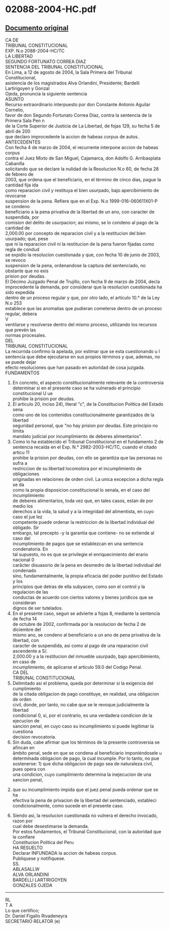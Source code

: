 
02088-2004-HC.pdf
=================
  
[Documento original](https://tc.gob.pe/jurisprudencia/2004/02088-2004-HC.pdf)  
---  
CA DE  
TRIBUNAL CONSTITUCIONAL  
EXP. N.o 2088-2004-HC/TC  
LA LIBERTAD  
SEGUNDO FORTUNATO CORREA DIAZ  
SENTENCIA DEL TRIBUNAL CONSTITUCIONAL  
En Lima, a 12 de agosto de 2004, la Sala Primera del Tribunal Constitucional,  
asistencia de los magistrados Alva Orlandini, Presidente; Bardelli Lartirigoyen y Gonzal  
Ojeda, pronuncia la siguiente sentencia  
ASUNTO  
Recurso extraordinario interpuesto por don Constante Antonio Aguilar Cornelio,  
favor de don Segundo Fortunato Correa Diaz, contra la sentencia de la Primera Sala Pen n  
de la Corte Superior de Justicia de La Libertad, de fojas 129, su fecha 5 de abril de 200  
que declaro improcedente la accion de habeas corpus de autos.  
ANTECEDENTES  
Con fecha 4 de marzo de 2004, el recurrente interpone accion de habeas corpus  
contra el Juez Mixto de San Miguel, Cajamarca, don Adolfo G. Arribasplata Cabanilla  
solicitando que se declare la nulidad de la Resolucion N.o 60, de fecha 28 de febrero de  
2003, que ordena que el beneficiario, en el término de cinco dias, pague la cantidad fija ida  
çomo reparacion civil y restituya el bien usurpado, bajo apercibimiento de revocarse  
suspension de la pena. Refiere que en el Exp. N.o 1999-016-060611X01-P se condeno  
beneficiario a la pena privativa de la libertad de un ano, con caracter de suspendida, por  
comision del delito de usurpacion; asi mismo, se lo condeno al pago de la cantidad de  
2,000.00 por concepto de reparacion civil y a la restitucion del bien usurpado; que, pese  
que ni la reparacion civil ni la restitucion de la pena fueron fijadas como regla de condud  
se expidio la resolucion cuestionada y que, con fecha 10 de junio de 2003, se revoco  
suspension de la pena, ordenandose la captura del sentenciado, no obstante que no exis  
prision por deudas.  
El Décimo Juzgado Penal de Trujillo, con fecha 9 de marzo de 2004, decla  
improcedente la demanda, por considerar que la resolucion cuestionada ha sido expedida  
dentro de un proceso regular y que, por otro lado, el articulo 10.° de la Ley N.o 253  
establece que las anomalias que pudieran cometerse dentro de un proceso regular, debera  
V  
ventilarse y resolverse dentro del mismo proceso, utilizando los recursos que prevén las  
normas procesales.  
DEL  
TRIBUNAL CONSTITUCIONAL  
La recurrida confirmo la apelada, por estimar que se esta cuestionando u I  
sentencia que debe ejecutarse en sus propios términos y que, ademas, no se puede dejar  
efecto resoluciones que han pasado en autoridad de cosa juzgada.  
FUNDAMENTOS  
1. En concreto, el aspecto constitucionalmente relevante de la controversia  
determinar si en el presente caso se ha vulnerado el principio constitucional U ue  
prohibe la prision por deudas.  
2. El articulo 20, inciso 24), literal "c", de la Constitucion Politica del Estado sena  
como uno de los contenidos constitucionalmente garantizados de la libertad  
seguridad personal, que "no hay prision por deudas. Este principio no limita  
mandato judicial por incumplimiento de deberes alimentarios".  
3. Como lo ha establecido el Tribunal Constitucional en el fundamento 2 de  
sentencia recaida en el Exp. N.° 2982-2003-HC/TC, cuando el citado articu 11  
prohibe la prision por deudas, con ello se garantiza que las personas no sufra a  
restriccion de su libertad locomotora por el incumplimiento de obligaciones  
originadas en relaciones de orden civil. La unica excepcion a dicha regla se da  
como la propia disposicion constitucional lo senala, en el caso del incumplimiento  
de deberes alimentarios, toda vez que, en tales casos, estan de por medio los  
derechos a la vida, la salud y a la integridad del alimentista, en cuyo caso el jue lez  
competente puede ordenar la restriccion de la libertad individual del obligado. Sir  
embargo, tal precepto -y la garantia que contiene- no se extiende al caso del  
incumplimiento de pagos que se establezcan en una sentencia condenatoria. En  
tal supuesto, no es que se privilegie el enriquecimiento del erario nacional 0  
carâcter disuasorio de la pena en desmedro de la libertad individual del condenado  
sino, fundamentalmente, la propia eficacia del poder punitivo del Estado y los  
principios que detras de ella subyacen, como son el control y la regulacion de las  
conductas de acuerdo con ciertos valores y bienes juridicos que se consideran  
dignos de ser tutelados.  
4. En el presente caso, segun se advierte a fojas 8, mediante la sentencia de fecha 14  
de octubre de 2002, confirmada por la resolucion de fecha 2 de diciembre del  
mismo ano, se condeno al beneficiario a un ano de pena privativa de la libertad, con  
caracter de suspendida, asi como al pago de una reparacion civil ascendente a S/.  
2,000.00 y a la restitucion del inmueble usurpado, bajo apercibimiento, en caso de  
incumplimiento, de aplicarse el articulo 59.0 del Codigo Penal.  
CA DEL  
TRIBUNAL CONSTITUCIONAL  
4. Delimitado asi el problema, queda por determinar si la exigencia del cumplimiento  
de la citada obligacion de pago constituye, en realidad, una obligacion de orden  
civil, donde, por tanto, no cabe que se le revoque judicialmente la libertad  
condicional 0, si, por el contrario, es una verdadera condicion de la ejecucion de  
sancion penal, en cuyo caso su incumplimiento si puede legitimar la cuestiona  
decision revocatoria.  
5. Sin duda, cabe afirmar que los términos de la presente controversia se afincan en  
âmbito penal, sede en que se condena al beneficiario imponiéndosele u  
determinada obligacion de pago, la cual incumple. Por lo tanto, no pue  
sostenerse: 1) que dicha obligacion de pago sea de naturaleza civil, pues opera con  
una condicion, cuyo cumplimiento determina la inejecucion de una sancion penal,  
2) que su incumplimiento impida que el juez penal pueda ordenar que se ha  
efectiva la pena de privacion de la libertad del sentenciado, estableci  
condicionalmente, como sucede en el presente caso.  
6. Siendo asi, la resolucion cuestionada no vulnera el derecho invocado, razon por  
cual debe desestimarse la demanda.  
Por estos fundamentos, el Tribunal Constitucional, con la autoridad que le confiere  
Constitucion Politica del Peru  
HA RESUELTO  
Declarar INFUNDADA la accion de habeas corpus.  
Publiquese y notifiquese.  
SS.  
ABLASALLW  
ALVA ORLANDINI  
BARDELLI LARTIRIGOYEN  
GONZALES OJEDA  
- - - -  
RL  
T A  
Lo que certifico;  
Dr. Daniel Figallo Rivadeneyra  
SECRETARIO RELATOR (e)